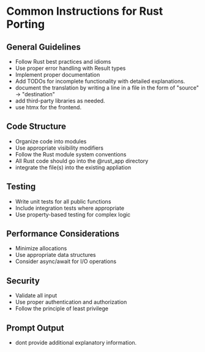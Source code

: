 # Common Instructions for Rust Porting

## General Guidelines

- Follow Rust best practices and idioms
- Use proper error handling with Result types
- Implement proper documentation
- Add TODOs for incomplete functionality with detailed explanations.
- document the translation by writing a line in a file in the form of "source" -> "destination"
- add third-party libraries as needed.
- use htmx for the frontend.

## Code Structure

- Organize code into modules
- Use appropriate visibility modifiers
- Follow the Rust module system conventions
- All Rust code should go into the @rust_app directory
- integrate the file(s) into the existing appliation

## Testing

- Write unit tests for all public functions
- Include integration tests where appropriate
- Use property-based testing for complex logic

## Performance Considerations

- Minimize allocations
- Use appropriate data structures
- Consider async/await for I/O operations

## Security

- Validate all input
- Use proper authentication and authorization
- Follow the principle of least privilege

## Prompt Output

- dont provide additional explanatory information.
